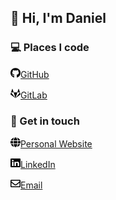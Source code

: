 <h2>👋 Hi, I'm Daniel</h2>

<h3>💻 Places I code</h3>
<p><a title="GitHub" href="https://github.com/TheOrangePuff"><img src="images/socials/github.svg" alt="GitHub icon" width="16" height="16">GitHub</a></p>
<p><a title="GitLab" href="https://gitlab.com/TheOrangePuff"><img src="images/socials/gitlab.svg" alt="GitLab icon" width="16" height="16">GitLab</a></p>

<h3>💬 Get in touch</h3>
<p><a title="Website" href="https://danielvdp.com"><img src="images/socials/globe.svg" alt="Globe icon" width="16" height="16">Personal Website</a></p>
<p><a title="LinkedIn" href="https://www.linkedin.com/in/daniel-van-der-ploeg/"><img src="images/socials/linkedin.svg" alt="LinkedIn icon" width="16" height="16">LinkedIn</a></p>
<p><a title="Email me" href="mailto:danielvdp56@gmail.com"><img src="images/socials/envelope.svg" alt="Envelope icon" width="16" height="16">Email</a></p>
